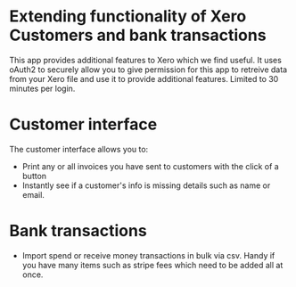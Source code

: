 # Extending functionality of Xero Customers and bank transactions

This app provides additional features to Xero which we find useful. It uses oAuth2 to securely allow you to give permission for this app to retreive data from your Xero file and use it to provide additional features. Limited to 30 minutes per login.

# Customer interface
The customer interface allows you to:
- Print any or all invoices you have sent to customers with the click of a button
- Instantly see if a customer's info is missing details such as name or email. 

# Bank transactions
- Import spend or receive money transactions in bulk via csv. Handy if you have many items such as stripe fees which need to be added all at once.